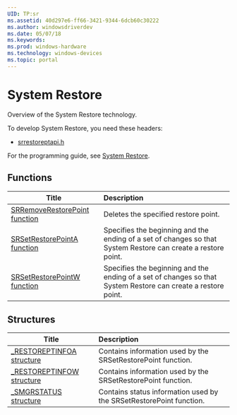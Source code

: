 ```yaml
---
UID: TP:sr
ms.assetid: 40d297e6-ff66-3421-9344-6dcb60c30222
ms.author: windowsdriverdev
ms.date: 05/07/18
ms.keywords: 
ms.prod: windows-hardware
ms.technology: windows-devices
ms.topic: portal
---
```


# System Restore



Overview of the System Restore technology.

To develop System Restore, you need these headers:

 * [srrestoreptapi.h](..\srrestoreptapi\index.md)

For the programming guide, see [System Restore](https://review.docs.microsoft.com/en-us/win32-test/sr).

## Functions

| Title   | Description   |
| ---- |:---- |
| [SRRemoveRestorePoint function](..\srrestoreptapi\nf-srrestoreptapi-srremoverestorepoint.md) | Deletes the specified restore point. |
| [SRSetRestorePointA function](..\srrestoreptapi\nf-srrestoreptapi-srsetrestorepointa.md) | Specifies the beginning and the ending of a set of changes so that System Restore can create a restore point. |
| [SRSetRestorePointW function](..\srrestoreptapi\nf-srrestoreptapi-srsetrestorepointw.md) | Specifies the beginning and the ending of a set of changes so that System Restore can create a restore point. |

## Structures

| Title   | Description   |
| ---- |:---- |
| [_RESTOREPTINFOA structure](..\srrestoreptapi\ns-srrestoreptapi-_restoreptinfoa.md) | Contains information used by the SRSetRestorePoint function. |
| [_RESTOREPTINFOW structure](..\srrestoreptapi\ns-srrestoreptapi-_restoreptinfow.md) | Contains information used by the SRSetRestorePoint function. |
| [_SMGRSTATUS structure](..\srrestoreptapi\ns-srrestoreptapi-_smgrstatus.md) | Contains status information used by the SRSetRestorePoint function. |
